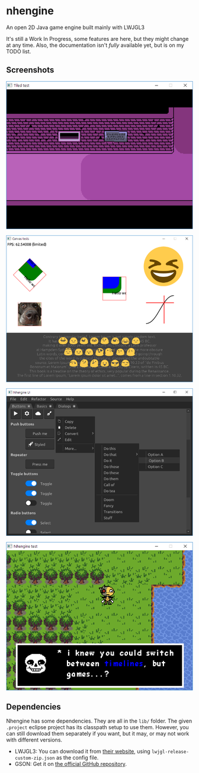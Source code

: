 # nhengine
An open 2D Java game engine built mainly with LWJGL3

It's still a Work In Progress, some features are here, but they might change at any time. Also, the documentation isn't *fully* available yet, but is on my TODO list.

## Screenshots
![Tile Map](/res/screenshot-tilemap.png "Tile Map")

![Canvas drawing](/res/screenshot-canvas.png "Canvas drawing")

![UI](/res/screenshot-ui.png "UI")

![General](/res/screenshot-sans.png "General")

## Dependencies
Nhengine has some dependencies. They are all in the `lib/` folder. The given `.project` eclipse project has its classpath setup to use them.
However, you can still download them separately if you want, but it may, or may not work with different versions.

- LWJGL3: You can download it from [their website](https://www.lwjgl.org/download), using `lwjgl-release-custom-zip.json` as the config file.
- GSON: Get it on [the official GitHub repository](https://github.com/google/gson).
